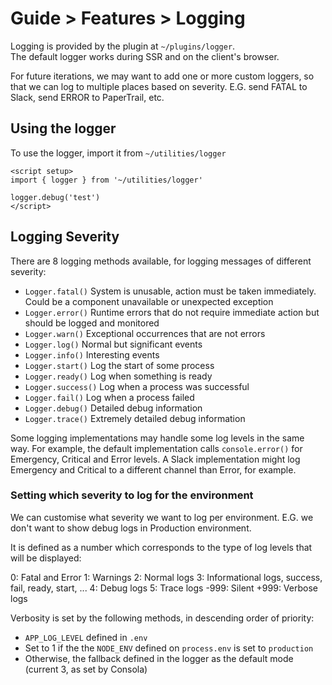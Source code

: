 # Guide > Features > Logging

Logging is provided by the plugin at `~/plugins/logger`.  
The default logger works during SSR and on the client's browser.

For future iterations, we may want to add one or more custom loggers, so that we can log
to multiple places based on severity. E.G. send FATAL to Slack, 
send ERROR to PaperTrail, etc.

## Using the logger

To use the logger, import it from `~/utilities/logger`

```vue
<script setup>
import { logger } from '~/utilities/logger'

logger.debug('test')
</script>
```

## Logging Severity

There are 8 logging methods available, for logging messages of different severity:

- `Logger.fatal()` System is unusable, action must be taken immediately. Could be a component unavailable or unexpected exception
- `Logger.error()` Runtime errors that do not require immediate action but should be logged and monitored
- `Logger.warn()` Exceptional occurrences that are not errors
- `Logger.log()` Normal but significant events
- `Logger.info()` Interesting events
- `Logger.start()` Log the start of some process
- `Logger.ready()` Log when something is ready
- `Logger.success()` Log when a process was successful
- `Logger.fail()` Log when a process failed
- `Logger.debug()` Detailed debug information
- `Logger.trace()` Extremely detailed debug information

Some logging implementations may handle some log levels in the same way. For example, the default
implementation calls `console.error()` for Emergency, Critical and Error levels. A Slack implementation
might log Emergency and Critical to a different channel than Error, for example.

### Setting which severity to log for the environment

We can customise what severity we want to log per environment. E.G. we don't want to show debug logs in Production environment.

It is defined as a number which corresponds to the type of log levels that will be displayed:

0: Fatal and Error
1: Warnings
2: Normal logs
3: Informational logs, success, fail, ready, start, ...
4: Debug logs
5: Trace logs
-999: Silent
+999: Verbose logs

Verbosity is set by the following methods, in descending order of priority:

- `APP_LOG_LEVEL` defined in `.env`
- Set to 1 if the the `NODE_ENV` defined on `process.env` is set to `production`
- Otherwise, the fallback defined in the logger as the default mode (current 3, as set by Consola)
